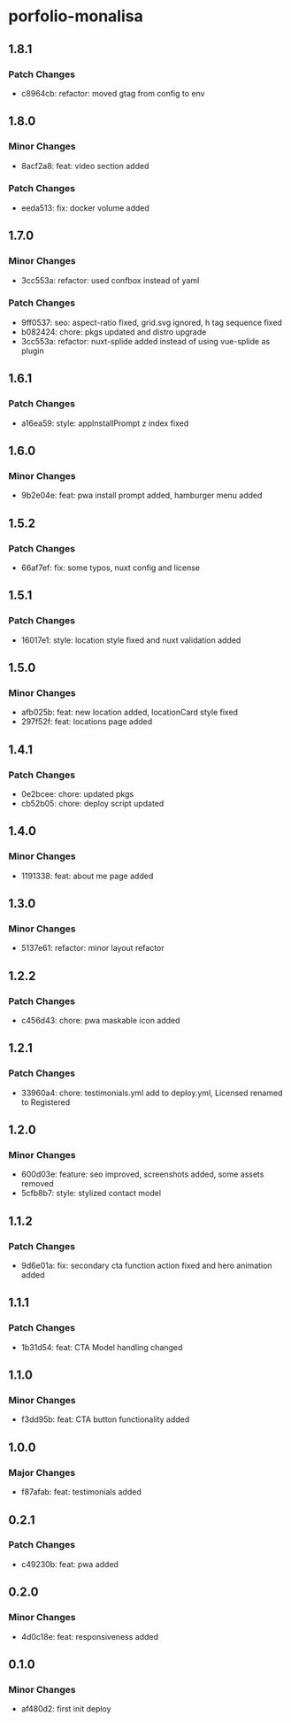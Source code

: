 # porfolio-monalisa

## 1.8.1

### Patch Changes

- c8964cb: refactor: moved gtag from config to env

## 1.8.0

### Minor Changes

- 8acf2a8: feat: video section added

### Patch Changes

- eeda513: fix: docker volume added

## 1.7.0

### Minor Changes

- 3cc553a: refactor: used confbox instead of yaml

### Patch Changes

- 9ff0537: seo: aspect-ratio fixed, grid.svg ignored, h tag sequence fixed
- b082424: chore: pkgs updated and distro upgrade
- 3cc553a: refactor: nuxt-splide added instead of using vue-splide as plugin

## 1.6.1

### Patch Changes

- a16ea59: style: appInstallPrompt z index fixed

## 1.6.0

### Minor Changes

- 9b2e04e: feat: pwa install prompt added, hamburger menu added

## 1.5.2

### Patch Changes

- 66af7ef: fix: some typos, nuxt config and license

## 1.5.1

### Patch Changes

- 16017e1: style: location style fixed and nuxt validation added

## 1.5.0

### Minor Changes

- afb025b: feat: new location added, locationCard style fixed
- 297f52f: feat: locations page added

## 1.4.1

### Patch Changes

- 0e2bcee: chore: updated pkgs
- cb52b05: chore: deploy script updated

## 1.4.0

### Minor Changes

- 1191338: feat: about me page added

## 1.3.0

### Minor Changes

- 5137e61: refactor: minor layout refactor

## 1.2.2

### Patch Changes

- c456d43: chore: pwa maskable icon added

## 1.2.1

### Patch Changes

- 33960a4: chore: testimonials.yml add to deploy.yml, Licensed renamed to Registered

## 1.2.0

### Minor Changes

- 600d03e: feature: seo improved, screenshots added, some assets removed
- 5cfb8b7: style: stylized contact model

## 1.1.2

### Patch Changes

- 9d6e01a: fix: secondary cta function action fixed and hero animation added

## 1.1.1

### Patch Changes

- 1b31d54: feat: CTA Model handling changed

## 1.1.0

### Minor Changes

- f3dd95b: feat: CTA button functionality added

## 1.0.0

### Major Changes

- f87afab: feat: testimonials added

## 0.2.1

### Patch Changes

- c49230b: feat: pwa added

## 0.2.0

### Minor Changes

- 4d0c18e: feat: responsiveness added

## 0.1.0

### Minor Changes

- af480d2: first init deploy
